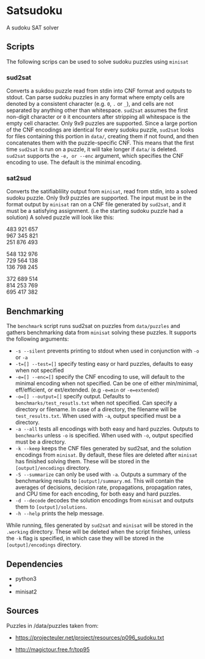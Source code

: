 # Satsudoku
A sudoku SAT solver

## Scripts
The following scrips can be used to solve sudoku puzzles using `minisat`
### sud2sat
Converts a sukdou puzzle read from stdin into CNF format and outputs to stdout.
Can parse sudoku puzzles in any format where empty cells are denoted by a consistent character (e.g. `0`, `.` or `_`), and cells are not separated by anything other than whitespace. `sud2sat` assumes the first non-digit character or `0` it encounters after stripping all whitespace is the empty cell character. Only 9x9 puzzles are supported. Since a large portion of the CNF encodings are identical for every sudoku puzzle, `sud2sat` looks for files containing this portion in `data/`, creating them if not found, and then concatenates them with the puzzle-specific CNF. This means that the first time `sud2sat` is run on a puzzle, it will take longer if `data/` is deleted.  
`sud2sat` supports the `-e, or --enc` argument, which specifies the CNF encoding to use. The default is the minimal encoding.

### sat2sud
Converts the satifiablility output from `minisat`, read from stdin, into a solved sudoku puzzle.
Only 9x9 puzzles are supported. The input must be in the format output by `minisat` ran on a CNF file generated by `sud2sat`, and it must be a satisfying assignment. (i.e the starting sudoku puzzle had a solution) A solved puzzle will look like this:  

483 921 657  
967 345 821   
251 876 493   

548 132 976  
729 564 138   
136 798 245   
 
372 689 514   
814 253 769   
695 417 382  


## Benchmarking
The `benchmark` script runs sud2sat on puzzles from `data/puzzles` and gathers benchmarking data from `minisat` solving these puzzles. It supports the following arguments:
-  `-s --silent` prevents printing to stdout when used in conjunction with `-o` or `-a`
- `-t=[] --test=[]` specify testing easy or hard puzzles, defaults to easy when not specified
- `-e=[] --enc=[]` specify the CNF encoding to use, will default to the minimal encoding when not specified. Can be one of either min/minimal, eff/efficient, or ext/extended. (e.g `-e=min` or `-e=extended`)
- `-o=[] --output=[]` specify output. Defaults to `benchmarks/test_resutls.txt` when not specified. Can specify a directory or filename. In case of a directory, the filename will be `test_results.txt`. When used with `-a`, output specified must be a directory.
- `-a --all` tests all encodings with both easy and hard puzzles. Outputs to `benchmarks` unless `-o` is specified. When used with `-o`, output specified must be a directory.
- `-k --keep` keeps the CNF files generated by sud2sat, and the solution encodings from `minisat`. By default, these files are deleted after `minisat` has finished solving them. These will be stored in the `[output]/encodings` directory.
- `-S --summarize` can only be used with `-a`. Outputs a summary of the benchmarking results to `[output]/summary.md`. This will contain the averages of decisions, decision rate, propagations, propagation rates, and CPU time for each encoding, for both easy and hard puzzles.
- `-d --decode` decodes the solution encodings from `minisat` and outputs them to `[output]/solutions`.
- `-h --help` prints the help message.

While running, files generated by `sud2sat` and `minisat` will be stored in the `.working` directory. These will be deleted when the script finishes, unless the `-k` flag is specified, in which case they will be stored in the `[output]/encodings` directory.

## Dependencies
- python3
- 
- minisat2

## Sources
Puzzles in /data/puzzles taken from:

- https://projecteuler.net/project/resources/p096_sudoku.txt

- http://magictour.free.fr/top95
